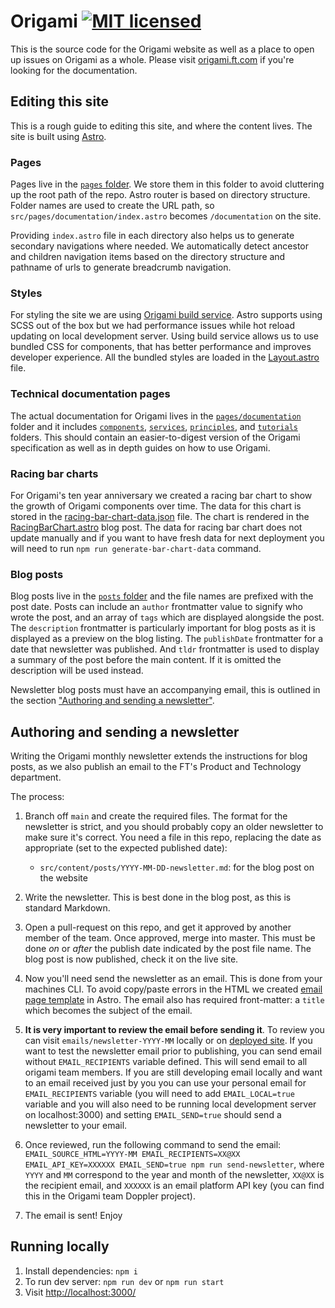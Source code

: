 # Origami [![MIT licensed](https://img.shields.io/badge/license-MIT-blue.svg)](./LICENSE)

This is the source code for the Origami website as well as a place to open up issues on Origami as a whole. Please visit [origami.ft.com] if you're looking for the documentation.

## Editing this site

This is a rough guide to editing this site, and where the content lives. The site is built using [Astro](https://docs.astro.build/en/getting-started).

### Pages

Pages live in the [`pages` folder](src/pages). We store them in this folder to avoid cluttering up the root path of the repo. Astro router is based on directory structure. Folder names are used to create the URL path, so `src/pages/documentation/index.astro` becomes `/documentation` on the site.

Providing `index.astro` file in each directory also helps us to generate secondary navigations where needed. We automatically detect ancestor and children navigation items based on the directory structure and pathname of urls to generate breadcrumb navigation.

### Styles

For styling the site we are using [Origami build service](https://www.ft.com/__origami/service/build/v3/). Astro supports using SCSS out of the box but we had performance issues while hot reload updating on local development server. Using build service allows us to use bundled CSS for components, that has better performance and improves developer experience. All the bundled styles are loaded in the [Layout.astro](src/layouts/Layout.astro) file.

### Technical documentation pages

The actual documentation for Origami lives in the [`pages/documentation`](src/pages/documentation/) folder and it includes [`components`](src/pages/documentation/components), [`services`](src/pages/documentation/services), [`principles`](src/pages/documentation/principles), and [`tutorials`](src/pages/documentation/tutorials) folders. This should contain an easier-to-digest version of the Origami specification as well as in depth guides on how to use Origami.

### Racing bar charts

For Origami's ten year anniversary we created a racing bar chart to show the growth of Origami components over time. The data for this chart is stored in the [racing-bar-chart-data.json](src/content/barchart-data/component-data.json) file. The chart is rendered in the [RacingBarChart.astro](src/content/posts/2023-08-02-data-vis.mdx) blog post. The data for racing bar chart does not update manually and if you want to have fresh data for next deployment you will need to run `npm run generate-bar-chart-data` command.

### Blog posts

Blog posts live in the [`posts` folder](src/content/posts) and the file names are prefixed with the post date. Posts can include an `author` frontmatter value to signify who wrote the post, and an array of `tags` which are displayed alongside the post. The `description` frontmatter is particularly important for blog posts as it is displayed as a preview on the blog listing. The `publishDate` frontmatter for a date that newsletter was published. And `tldr` frontmatter is used to display a summary of the post before the main content. If it is omitted the description will be used instead.

Newsletter blog posts must have an accompanying email, this is outlined in the section ["Authoring and sending a newsletter"](#authoring-and-sending-a-newsletter).

## Authoring and sending a newsletter

Writing the Origami monthly newsletter extends the instructions for blog posts, as we also publish an email to the FT's Product and Technology department.

The process:

1. Branch off `main` and create the required files. The format for the newsletter is strict, and you should probably copy an older newsletter to make sure it's correct. You need a file in this repo, replacing the date as appropriate (set to the expected published date):

   - `src/content/posts/YYYY-MM-DD-newsletter.md`: for the blog post on the website

2. Write the newsletter. This is best done in the blog post, as this is standard Markdown.

3. Open a pull-request on this repo, and get it approved by another member of the team. Once approved, merge into master. This must be done _on_ or _after_ the publish date indicated by the post file name. The blog post is now published, check it on the live site.

4. Now you'll need send the newsletter as an email. This is done from your machines CLI. To avoid copy/paste errors in the HTML we created [email page template](src/pages/emails/[slug].astro) in Astro. The email also has required front-matter: a `title` which becomes the subject of the email.

5. **It is very important to review the email before sending it**. To review you can visit `emails/newsletter-YYYY-MM` locally or on [deployed site](https://origami.ft.com/). If you want to test the newsletter email prior to publishing, you can send email without `EMAIL_RECIPIENTS` variable defined. This will send email to all origami team members. If you are still developing email locally and want to an email received just by you you can use your personal email for `EMAIL_RECIPIENTS` variable (you will need to add `EMAIL_LOCAL=true` variable and you will also need to be running local development server on localhost:3000) and setting `EMAIL_SEND=true` should send a newsletter to your email.

6. Once reviewed, run the following command to send the email: `EMAIL_SOURCE_HTML=YYYY-MM EMAIL_RECIPIENTS=XX@XX EMAIL_API_KEY=XXXXXX EMAIL_SEND=true npm run send-newsletter`, where `YYYY` and `MM` correspond to the year and month of the newsletter, `XX@XX` is the recipient email, and `XXXXXX` is an email platform API key (you can find this in the Origami team Doppler project).

7. The email is sent! Enjoy

## Running locally

1. Install dependencies: `npm i`
2. To run dev server: `npm run dev` or `npm run start`
3. Visit <http://localhost:3000/>

[origami.ft.com]: http://origami.ft.com/
